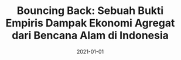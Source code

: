 ---
title: "Bouncing Back: Sebuah Bukti Empiris Dampak Ekonomi Agregat dari Bencana Alam di Indonesia"
Translation: "Bouncing Back: An empirical evidence of the aggregate economic impact of disasters in Indonesia" 
collection: publications
permalink: /publication/2021-bouncing-back
date: 2021-01-01
venue: 'CSIS Working Paper'
paperurl: 'https://www.jstor.org/stable/resrep28865'
link: 'https://www.jstor.org/stable/pdf/resrep28865.pdf?refreqid=excelsior%3Aa2a348b466f07b31f76104f47609a5b1&ab_segments=&origin=&acceptTC=1'
code: #'https://doi.org/10.7910/DVN/BEKPWV'
citation: 'Yazid, Ega Kurnia, and Esa Azali Asyahid. <i>BOUNCING BACK: SEBUAH BUKTI EMPIRIS DAMPAK EKONOMI AGREGAT DARI BENCANA ALAM DI INDONESIA</i>. Centre for Strategic and International Studies, 2021. http://www.jstor.org/stable/resrep28865.'
---